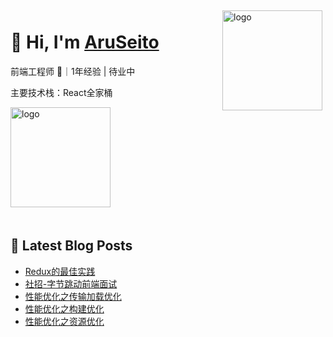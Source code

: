 <img src="https://github-readme-stats.vercel.app/api?username=AruSeito&show_icons=true" alt="logo" height="160" align="right" style="margin: 5px; margin-bottom: 20px;" />

# 👋 Hi, I'm [AruSeito](https://aruseito.github.io/)

前端工程师 🤖｜1年经验 | 待业中

主要技术栈：React全家桶

<img src="https://github-profile-trophy.vercel.app/?username=AruSeito&theme=flat&column=7" alt="logo" height="160" align="center" style="margin: auto; margin-bottom: 20px;" />


## 📕 Latest Blog Posts

<!-- BLOG-POST-LIST:START -->
- [Redux的最佳实践](https://aruseito.github.io/2021/03/12/Redux%E7%9A%84%E6%9C%80%E4%BD%B3%E5%AE%9E%E8%B7%B5/)
- [社招-字节跳动前端面试](https://aruseito.github.io/2021/03/10/%E7%A4%BE%E6%8B%9B-%E5%AD%97%E8%8A%82%E8%B7%B3%E5%8A%A8%E5%89%8D%E7%AB%AF%E9%9D%A2%E8%AF%95/)
- [性能优化之传输加载优化](https://aruseito.github.io/2021/03/02/%E6%80%A7%E8%83%BD%E4%BC%98%E5%8C%96%E4%B9%8B%E4%BC%A0%E8%BE%93%E5%8A%A0%E8%BD%BD%E4%BC%98%E5%8C%96/)
- [性能优化之构建优化](https://aruseito.github.io/2021/03/02/%E6%80%A7%E8%83%BD%E4%BC%98%E5%8C%96%E4%B9%8B%E6%9E%84%E5%BB%BA%E4%BC%98%E5%8C%96/)
- [性能优化之资源优化](https://aruseito.github.io/2021/03/02/%E6%80%A7%E8%83%BD%E4%BC%98%E5%8C%96%E4%B9%8B%E8%B5%84%E6%BA%90%E4%BC%98%E5%8C%96/)
<!-- BLOG-POST-LIST:END -->





